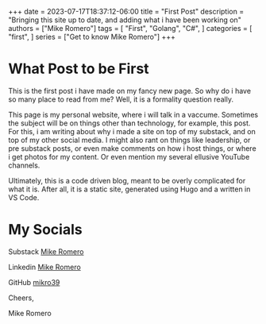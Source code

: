 +++ 
date = 2023-07-17T18:37:12-06:00
title = "First Post"
description = "Bringing this site up to date, and adding what i have been working on"
authors = ["Mike Romero"]
tags = [
    "First",
    "Golang",
    "C#",
    ]
categories = [
    "first",
    ]
series = ["Get to know Mike Romero"]
+++

# What Post to be First
This is the first post i have made on my fancy new page. So why do i have so many place to read from me? Well, it is a formality question really.

This page is my personal website, where i will talk in a vaccume. Sometimes the subject will be on things other than technology, for example, this post. For this, i am writing about why i made a site on top of my substack, and on top of my other social media. I might also rant on things like leadership, or pre substack posts, or even make comments on how i host things, or where i get photos for my content. Or even mention my several ellusive YouTube channels.

Ultimately, this is a code driven blog, meant to be overly complicated for what it is. After all, it is a static site, generated using Hugo and a written in VS Code.

# My Socials

Substack
[Mike Romero](https://mikeromero.substack.com/)

Linkedin
[Mike Romero](https://www.linkedin.com/in/michael-romero-2359b140/)

GitHub
[mikro39](https://github.com/mikro39)

Cheers,

Mike Romero